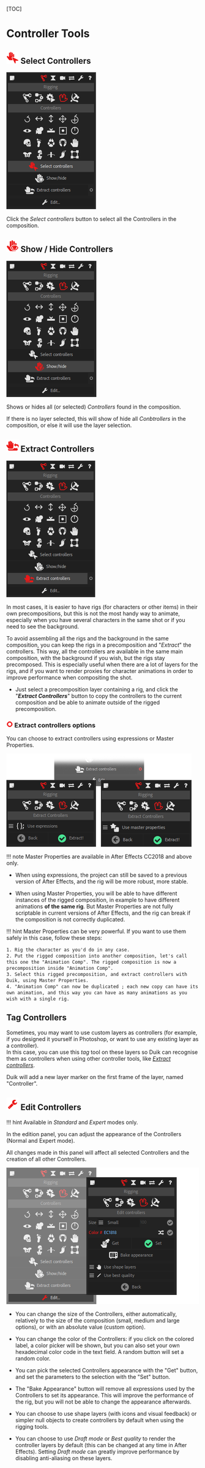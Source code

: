 [TOC]

# Controller Tools

## ![select controller icon](img/duik-icons/selectcontroller_r.png) Select Controllers

![select controller panel](img/duik-screenshots/S-Rigging/S-Rigging-Controllers/SelectController.PNG)

Click the *Select controllers* button to select all the Controllers in the composition.



## ![show controller icon](img/duik-icons/showhand_r.png) Show / Hide Controllers

![select controller panel](img/duik-screenshots/S-Rigging/S-Rigging-Controllers/ControllersShowHide.PNG)

Shows or hides all (or selected) *Controllers* found in the composition.


If there is no layer selected, this will show of hide all *Conbtrollers* in the composition, or else it will use the layer selection.

## ![extract controller icon](img/duik-icons/extractcontrollers-icon-r.png) Extract Controllers

![select controller panel](img/duik-screenshots/S-Rigging/S-Rigging-Controllers/ExtractControllers.PNG)

In most cases, it is easier to have rigs (for characters or other items) in their own precompositions, but this is not the most handy way to animate, especially when you have several characters in the same shot or if you need to see the background.

To avoid assembling all the rigs and the background in the same composition, you can keep the rigs in a precomposition and "*Extract*" the controllers.
This way, all the controllers are available in the same main composition, with the background if you wish, but the rigs stay precomposed. This is especially useful when there are a lot of layers for the rigs, and if you want to render proxies for character animations in order to improve performance when compositing the shot.

- Just select a precomposition layer containing a rig, and click the "***Extract Controllers***" button to copy the controllers to the current composition and be able to animate outside of the rigged precomposition.

### ![extract controller icon](img/duik-icons/circle-little_r.png) Extract controllers options

You can choose to extract controllers using expressions or Master Properties.

![select controller panel](img/duik-screenshots/S-Rigging/S-Rigging-Controllers/ExtractControllers-options2.png)

!!! note
    Master Properties are available in After Effects CC2018 and above only.

- When using expressions, the project can still be saved to a previous version of After Effects, and the rig will be more robust, more stable.

- When using Master Properties, you will be able to have different instances of the rigged composition, in example to have different animations **of the same rig**. But Master Properties are not fully scriptable in current versions of After Effects, and the rig can break if the composition is not correctly duplicated.

!!! hint
    Master Properties can be very powerful. If you want to use them safely in this case, follow these steps:

    1. Rig the character as you'd do in any case.
    2. Put the rigged composition into another composition, let's call this one the "Animation Comp". The rigged composition is now a precomposition inside "Animation Comp".
    3. Select this rigged precomposition, and extract controllers with Duik, using Master Properties.
    4. "Animation Comp" can now be duplicated ; each new copy can have its own animation, and this way you can have as many animations as you wish with a single rig.

## Tag Controllers

Sometimes, you may want to use custom layers as controllers (for example, if you designed it yourself in Photoshop, or want to use any existing layer as a controller).  
In this case, you can use this _tag_ tool on these layers so Duik can recognise them as controllers when using other controller tools, like [*Extract controllers*](#extract-controllers).

Duik will add a new layer marker on the first frame of the layer, named "Controller".

## ![edit controller icon](img/duik-icons/edit-icon-r.png) Edit Controllers

!!! hint
    Available in _Standard_ and _Expert_ modes only.

In the edition panel, you can adjust the appearance of the Controllers (Normal and Expert mode).

All changes made in this panel will affect all selected Controllers and the creation of all other Controllers.

![edit controller panel](img/duik-screenshots/S-Rigging/S-Rigging-Controllers/EditControllersPanels.png)

- You can change the size of the Controllers, either automatically, relatively to the size of the composition (small, medium and large options), or with an absolute value (custom option).

- You can change the color of the Controllers: if you click on the colored label, a color picker will be shown, but you can also set your own hexadecimal color code in the text field. A random button will set a random color.

- You can pick the selected Controllers appearance with the "Get" button, and set the parameters to the selection with the "Set" button.

- The "Bake Appearance" button will remove all expressions used by the Controllers to set its appearance. This will improve the performance of the rig, but you will not be able to change the appearance afterwards.

- You can choose to use shape layers (with icons and visual feedback) or simpler null objects to create controllers by default when using the rigging tools.

- You can choose to use _Draft mode_ or _Best quality_ to render the controller layers by default (this can be changed at any time in After Effects). Setting _Draft mode_ can greatly improve performance by disabling anti-aliasing on these layers.
